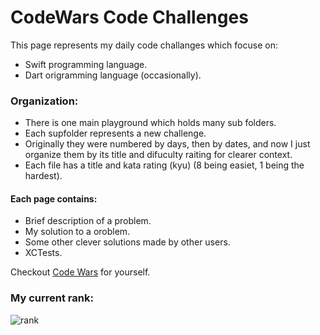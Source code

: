 # CodeWars Code Challenges

This page represents my daily code challanges which focuse on:

  - Swift programming language.
  - Dart origramming language (occasionally).

### Organization:


  - There is one main playground which holds many sub folders.
  - Each supfolder represents a new challenge.
  - Originally they were numbered by days, then by dates, and now I just organize them by its title and difuculty raiting for clearer context.
  - Each file has a title and kata rating (kyu) (8 being easiet, 1 being the hardest).
  

 #### Each page contains:
  - Brief description of a problem.
  - My solution to a oroblem.
  - Some other clever solutions made by other users.
  - XCTests.
  
Checkout [Code Wars](http://codewars.com) for yourself.

### My current rank:
![rank](https://www.codewars.com/users/xwrobelekx/badges/large)
